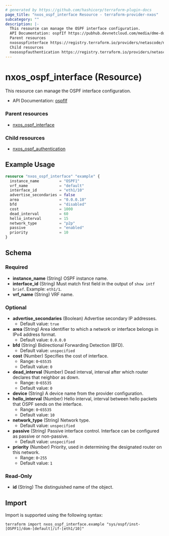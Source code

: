 ```yaml
---
# generated by https://github.com/hashicorp/terraform-plugin-docs
page_title: "nxos_ospf_interface Resource - terraform-provider-nxos"
subcategory: ""
description: |-
  This resource can manage the OSPF interface configuration.
  API Documentation: ospfIf https://pubhub.devnetcloud.com/media/dme-docs-10-2-2/docs/Routing%20and%20Forwarding/ospf:If/
  Parent resources
  nxosospfinterface https://registry.terraform.io/providers/netascode/nxos/latest/docs/resources/ospf_interface
  Child resources
  nxosospfauthentication https://registry.terraform.io/providers/netascode/nxos/latest/docs/resources/ospf_authentication
---
```


# nxos_ospf_interface (Resource)

This resource can manage the OSPF interface configuration.

- API Documentation: [ospfIf](https://pubhub.devnetcloud.com/media/dme-docs-10-2-2/docs/Routing%20and%20Forwarding/ospf:If/)

### Parent resources

- [nxos_ospf_interface](https://registry.terraform.io/providers/netascode/nxos/latest/docs/resources/ospf_interface)

### Child resources

- [nxos_ospf_authentication](https://registry.terraform.io/providers/netascode/nxos/latest/docs/resources/ospf_authentication)

## Example Usage

```terraform
resource "nxos_ospf_interface" "example" {
  instance_name         = "OSPF1"
  vrf_name              = "default"
  interface_id          = "eth1/10"
  advertise_secondaries = false
  area                  = "0.0.0.10"
  bfd                   = "disabled"
  cost                  = 1000
  dead_interval         = 60
  hello_interval        = 15
  network_type          = "p2p"
  passive               = "enabled"
  priority              = 10
}
```

<!-- schema generated by tfplugindocs -->
## Schema

### Required

- **instance_name** (String) OSPF instance name.
- **interface_id** (String) Must match first field in the output of `show intf brief`. Example: `eth1/1`.
- **vrf_name** (String) VRF name.

### Optional

- **advertise_secondaries** (Boolean) Advertise secondary IP addresses.
  - Default value: `true`
- **area** (String) Area identifier to which a network or interface belongs in IPv4 address format.
  - Default value: `0.0.0.0`
- **bfd** (String) Bidirectional Forwarding Detection (BFD).
  - Default value: `unspecified`
- **cost** (Number) Specifies the cost of interface.
  - Range: `0`-`65535`
  - Default value: `0`
- **dead_interval** (Number) Dead interval, interval after which router declares that neighbor as down.
  - Range: `0`-`65535`
  - Default value: `0`
- **device** (String) A device name from the provider configuration.
- **hello_interval** (Number) Hello interval, interval between hello packets that OSPF sends on the interface.
  - Range: `0`-`65535`
  - Default value: `10`
- **network_type** (String) Network type.
  - Default value: `unspecified`
- **passive** (String) Passive interface control. Interface can be configured as passive or non-passive.
  - Default value: `unspecified`
- **priority** (Number) Priority, used in determining the designated router on this network.
  - Range: `0`-`255`
  - Default value: `1`

### Read-Only

- **id** (String) The distinguished name of the object.

## Import

Import is supported using the following syntax:

```shell
terraform import nxos_ospf_interface.example "sys/ospf/inst-[OSPF1]/dom-[default]/if-[eth1/10]"
```
